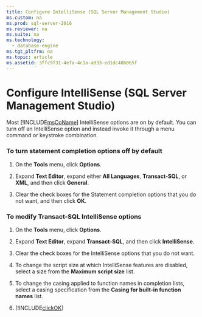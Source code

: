 ```yaml
---
title: Configure IntelliSense (SQL Server Management Studio)
ms.custom: na
ms.prod: sql-server-2016
ms.reviewer: na
ms.suite: na
ms.technology: 
  - database-engine
ms.tgt_pltfrm: na
ms.topic: article
ms.assetid: 3ffc9f31-4efa-4c1a-a033-ed1dc48b065f
---
```

# Configure IntelliSense (SQL Server Management Studio)
  Most [!INCLUDE[msCoName](../../Token/Other/msCoName_md.md)] IntelliSense options are on by default. You can turn off an IntelliSense option and instead invoke it through a menu command or keystroke combination.  
  
### To turn statement completion options off by default  
  
1.  On the **Tools** menu, click **Options**.  
  
2.  Expand **Text Editor**, expand either **All Languages**, **Transact\-SQL**, or **XML**, and then click **General**.  
  
3.  Clear the check boxes for the Statement completion options that you do not want, and then click **OK**.  
  
### To modify Transact\-SQL IntelliSense options  
  
1.  On the **Tools** menu, click **Options**.  
  
2.  Expand **Text Editor**, expand **Transact\-SQL**, and then click **IntelliSense**.  
  
3.  Clear the check boxes for the IntelliSense options that you do not want.  
  
4.  To change the script size at which IntelliSense features are disabled, select a size from the **Maximum script size** list.  
  
5.  To change the casing applied to function names in completion lists, select a casing specification from the **Casing for built\-in function names** list.  
  
6.  [!INCLUDE[clickOK](../../Token/Other/clickOK_md.md)]  
  
  